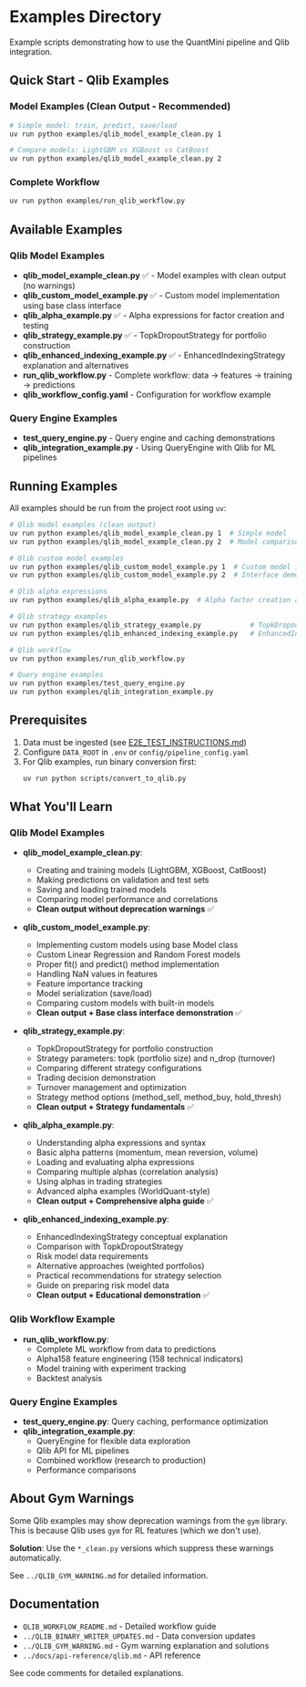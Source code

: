 # Examples Directory

Example scripts demonstrating how to use the QuantMini pipeline and Qlib integration.

## Quick Start - Qlib Examples

### Model Examples (Clean Output - Recommended)
```bash
# Simple model: train, predict, save/load
uv run python examples/qlib_model_example_clean.py 1

# Compare models: LightGBM vs XGBoost vs CatBoost
uv run python examples/qlib_model_example_clean.py 2
```

### Complete Workflow
```bash
uv run python examples/run_qlib_workflow.py
```

## Available Examples

### Qlib Model Examples
- **qlib_model_example_clean.py** ✅ - Model examples with clean output (no warnings)
- **qlib_custom_model_example.py** ✅ - Custom model implementation using base class interface
- **qlib_alpha_example.py** ✅ - Alpha expressions for factor creation and testing
- **qlib_strategy_example.py** ✅ - TopkDropoutStrategy for portfolio construction
- **qlib_enhanced_indexing_example.py** ✅ - EnhancedIndexingStrategy explanation and alternatives
- **run_qlib_workflow.py** - Complete workflow: data → features → training → predictions
- **qlib_workflow_config.yaml** - Configuration for workflow example

### Query Engine Examples
- **test_query_engine.py** - Query engine and caching demonstrations
- **qlib_integration_example.py** - Using QueryEngine with Qlib for ML pipelines

## Running Examples

All examples should be run from the project root using `uv`:

```bash
# Qlib model examples (clean output)
uv run python examples/qlib_model_example_clean.py 1  # Simple model
uv run python examples/qlib_model_example_clean.py 2  # Model comparison

# Qlib custom model examples
uv run python examples/qlib_custom_model_example.py 1  # Custom model implementation
uv run python examples/qlib_custom_model_example.py 2  # Interface demonstration

# Qlib alpha expressions
uv run python examples/qlib_alpha_example.py  # Alpha factor creation and testing

# Qlib strategy examples
uv run python examples/qlib_strategy_example.py            # TopkDropoutStrategy demonstration
uv run python examples/qlib_enhanced_indexing_example.py   # EnhancedIndexingStrategy explanation

# Qlib workflow
uv run python examples/run_qlib_workflow.py

# Query engine examples
uv run python examples/test_query_engine.py
uv run python examples/qlib_integration_example.py
```

## Prerequisites

1. Data must be ingested (see [E2E_TEST_INSTRUCTIONS.md](../docs/E2E_TEST_INSTRUCTIONS.md))
2. Configure `DATA_ROOT` in `.env` or `config/pipeline_config.yaml`
3. For Qlib examples, run binary conversion first:
   ```bash
   uv run python scripts/convert_to_qlib.py
   ```

## What You'll Learn

### Qlib Model Examples
- **qlib_model_example_clean.py**:
  - Creating and training models (LightGBM, XGBoost, CatBoost)
  - Making predictions on validation and test sets
  - Saving and loading trained models
  - Comparing model performance and correlations
  - **Clean output without deprecation warnings** ✅

- **qlib_custom_model_example.py**:
  - Implementing custom models using base Model class
  - Custom Linear Regression and Random Forest models
  - Proper fit() and predict() method implementation
  - Handling NaN values in features
  - Feature importance tracking
  - Model serialization (save/load)
  - Comparing custom models with built-in models
  - **Clean output + Base class interface demonstration** ✅

- **qlib_strategy_example.py**:
  - TopkDropoutStrategy for portfolio construction
  - Strategy parameters: topk (portfolio size) and n_drop (turnover)
  - Comparing different strategy configurations
  - Trading decision demonstration
  - Turnover management and optimization
  - Strategy method options (method_sell, method_buy, hold_thresh)
  - **Clean output + Strategy fundamentals** ✅

- **qlib_alpha_example.py**:
  - Understanding alpha expressions and syntax
  - Basic alpha patterns (momentum, mean reversion, volume)
  - Loading and evaluating alpha expressions
  - Comparing multiple alphas (correlation analysis)
  - Using alphas in trading strategies
  - Advanced alpha examples (WorldQuant-style)
  - **Clean output + Comprehensive alpha guide** ✅

- **qlib_enhanced_indexing_example.py**:
  - EnhancedIndexingStrategy conceptual explanation
  - Comparison with TopkDropoutStrategy
  - Risk model data requirements
  - Alternative approaches (weighted portfolios)
  - Practical recommendations for strategy selection
  - Guide on preparing risk model data
  - **Clean output + Educational demonstration** ✅

### Qlib Workflow Example
- **run_qlib_workflow.py**:
  - Complete ML workflow from data to predictions
  - Alpha158 feature engineering (158 technical indicators)
  - Model training with experiment tracking
  - Backtest analysis

### Query Engine Examples
- **test_query_engine.py**: Query caching, performance optimization
- **qlib_integration_example.py**:
  - QueryEngine for flexible data exploration
  - Qlib API for ML pipelines
  - Combined workflow (research to production)
  - Performance comparisons

## About Gym Warnings

Some Qlib examples may show deprecation warnings from the `gym` library. This is because Qlib uses `gym` for RL features (which we don't use).

**Solution**: Use the `*_clean.py` versions which suppress these warnings automatically.

See `../QLIB_GYM_WARNING.md` for detailed information.

## Documentation

- `QLIB_WORKFLOW_README.md` - Detailed workflow guide
- `../QLIB_BINARY_WRITER_UPDATES.md` - Data conversion updates
- `../QLIB_GYM_WARNING.md` - Gym warning explanation and solutions
- `../docs/api-reference/qlib.md` - API reference

See code comments for detailed explanations.
